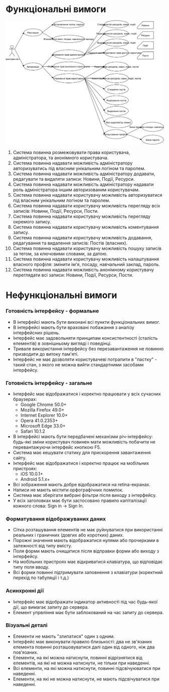 # Функціональні вимоги

![Функціональні вимоги](Лаб2.svg)

1. Система повинна розмежовувати права користувача, адміністратора, та анонімного користувача.
2. Система повинна надавати можливість адміністратору авторизуватись під власним унікальним логіном та паролем.
3. Система повинна надавати можливість адміністратору додавати, редагувати та видаляти записи: Новини, Події, Ресурси.
4. Система повинна надавати можливість адміністратору надавати роль адміністратора іншим авторизованим користувачам.
5. Система повинна надавати користувачу можливість авторизуватися під власним унікальним логіном та паролем.
6. Система повинна надавати користувачу можливість перегляду всіх записів: Новини, Події, Ресурси, Пости.
7. Система повинна надавати користувачу можливість перегляду окремого запису.
8. Система повинна надавати користувачу можливість коментування запису.
9. Система повинна надавати користувачу можливість додавання, редагування та видалення записів: Постів (власних).
10. Система повинна надавати користувачу можливість пошуку записів за тегом, за ключовими словами, за датою.
11. Система повинна надавати користувачу можливість налаштування власного профіля: змінити ім'я, посаду, навчальний заклад, пароль.
12. Система повинна надавати можливість анонімному користувачу переглядати всі записи: Новини, Події, Ресурси, Пости.


# Нефункціональні вимоги

### Готовність інтерфейсу - формальне

- В інтерфейсі мають бути виконані всі пункти функціональних вимог.
- В інтерфейсі мають бути враховані побажання з аналізу інтерфейсних рішень.
- Інтерфейс має задовольняти принципам консистентності (сталість елементів) в зовнішньому вигляді і поведінці.
- Тривале використання інтерфейсу без перезавантаження не повинно призводити до витоку пам'яті.
- Інтерфейс не має дозволяти користувачеві потрапити в "пастку" - такий стан, з якого не можна вийти стандартними засобами інтерфейсу.

### Готовність інтерфейсу - загальне

- Інтерфейс має відображатися і коректно працювати у всіх сучасних браузерах:
  - Google Chrome 50.0+
  - Mozilla Firefox 49.0+
  - Internet Explorer 10.0+
  - Opera 41.0.2353+
  - Microsoft Edge 33.0+
  - Safari 10.1.2
- В інтерфейсі мають бути передбачені механізми річ-інтерфейсу: будь-які зміни користувач повинен мати можливість побачити не перевантажуючи інтерфейс кнопкою F5.
- Система має кешувати статику для прискорення завантаження сайту.
- Інтерфейс має відображатися і коректно працює на мобільних пристроях:
  - iOS 10.0.1+
  - Android 5.1.х+
- Всі зображення мають добре відображатися на retina-екранах.
- Написи не мають містити орфографічних помилок.
- Система має зберігати вибрані фільтри після виходу з інтерфейсу.
- У всіх заголовках має бути застосовано правило капіталізації кожного слова: Sign in -> Sign In.

### Форматування відображуваних даних

- Сітка розташування елементів не має руйнуватися при використанні реальних і граничних (довгих або коротких) даних.
- Порожні значення мають відображатися нулями або прочерками в залежності від типу вмісту.
- Поля форми мають очищатися після відправки форми або виходу з інтерфейсу.
- На мобільних пристроях має відкриватися клавіатура, що відповідає типу поля вводу.
- Всі форми повинні підтримувати заповнення з клавіатури (коректний перехід по табуляції і т.д.)

### Асинхронні дії

- Інтерфейс має відображати індикатор активності під час будь-якої дії, що вимагає запиту до сервера.
- Елемент упрвління має бути заблокований на час запиту до сервера.

### Візуальні деталі

- Елементи не мають "злипатися" один з одним.
- Інтерфейс має виконувати правило близькості: два не зв'язаних елемента повинні розташовуватися далі один від одного, ніж два пов'язаних.
- Елементи, на які можна натиснути, повинні відрізнятися від елементів, на які не можна натиснути, не тільки при наведенні.
- Всі елементи, на які можна натиснути, повинні підсвічуюватися при наведенні.
- Елементи, на які не можна натиснути, не мають підсвічуватися при наведенні.
